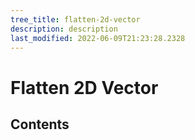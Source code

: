 ```yaml
---
tree_title: flatten-2d-vector
description: description
last_modified: 2022-06-09T21:23:28.2328
---
```


# Flatten 2D Vector

## Contents
